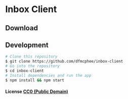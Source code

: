 # Inbox Client

## Download

## Development

```bash
# Clone this repository
$ git clone https://github.com/dfmcphee/inbox-client
# Go into the repository
$ cd inbox-client
# Install dependencies and run the app
$ npm install && npm start
```

#### License [CC0 (Public Domain)](LICENSE.md)
